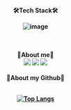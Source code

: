 <!--
**leesoyuun/leesoyuun** is a ✨ _special_ ✨ repository because its `README.md` (this file) appears on your GitHub profile.

Here are some ideas to get you started:

- 🔭 I’m currently working on ...
- 🌱 I’m currently learning ...
- 👯 I’m looking to collaborate on ...
- 🤔 I’m looking for help with ...
- 💬 Ask me about ...
- 📫 How to reach me: ...
- 😄 Pronouns: ...
- ⚡ Fun fact: ...
-->

<br>
<div align="center">
<b>🛠️Tech Stack🛠️<b><br>
  
 ![image](https://user-images.githubusercontent.com/51051548/203485050-e6f4942c-f06f-4e8f-bf70-3d67bfb882ab.png)
  
<br>
  <br>
  <b>🍒About me🍒</b><br>
  <a href="https://github.com/leesoyuun"><img src="https://img.shields.io/badge/Github-181717?style=flat-square&logo=Github&logoColor=white"/></a>
  <a href="https://velog.io/@leesoyuun"><img src="https://img.shields.io/badge/Velog-3DDC84?style=flat-square&logo=Blogger&logoColor=white"/></a>
  <a href="https://notionofso.notion.site/066c9b9aea674fe1b9ceb75b17b8e24f"><img src="https://img.shields.io/badge/Notion-000000?style=flat-square&logo=Notion&logoColor=white"/></a><br>
  <br>
  <b>🍑About my Github🍑</b><br>
  <br>
  
  [![Top Langs](https://github-readme-stats.vercel.app/api/top-langs/?username=leesoyuun&layout=compact)](https://github.com/anuraghazra/github-readme-stats)
  
  <br>
  
 
  
 

</div>



